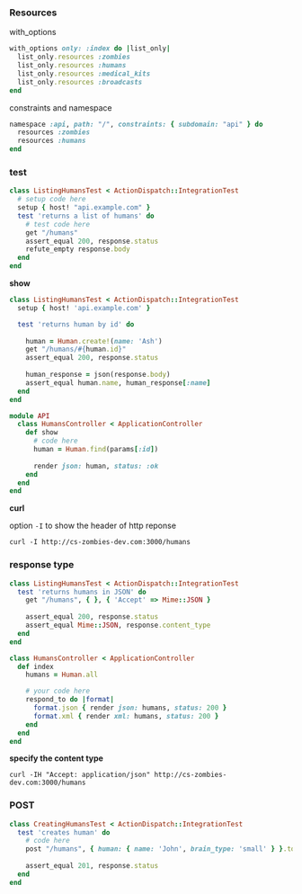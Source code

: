 ### Resources

with_options
```ruby
with_options only: :index do |list_only|
  list_only.resources :zombies
  list_only.resources :humans
  list_only.resources :medical_kits
  list_only.resources :broadcasts
end
```

constraints and namespace
```ruby
namespace :api, path: "/", constraints: { subdomain: "api" } do 
  resources :zombies
  resources :humans
end
```

### test

```ruby
class ListingHumansTest < ActionDispatch::IntegrationTest
  # setup code here
  setup { host! "api.example.com" }
  test 'returns a list of humans' do
    # test code here
    get "/humans"
    assert_equal 200, response.status
    refute_empty response.body
  end
end
```


**show**
```ruby
class ListingHumansTest < ActionDispatch::IntegrationTest
  setup { host! 'api.example.com' }

  test 'returns human by id' do
      
    human = Human.create!(name: 'Ash')
    get "/humans/#{human.id}"
    assert_equal 200, response.status
    
    human_response = json(response.body)
    assert_equal human.name, human_response[:name]
  end
end
```

```ruby
module API
  class HumansController < ApplicationController
    def show
      # code here
      human = Human.find(params[:id])
      
      render json: human, status: :ok
    end
  end
end
```

**curl**

option `-I` to show the header of http reponse

`curl -I http://cs-zombies-dev.com:3000/humans`

### response type

```ruby
class ListingHumansTest < ActionDispatch::IntegrationTest
  test 'returns humans in JSON' do
    get "/humans", { }, { 'Accept' => Mime::JSON }
    
    assert_equal 200, response.status
    assert_equal Mime::JSON, response.content_type
  end
end
```

```ruby
class HumansController < ApplicationController
  def index
    humans = Human.all

    # your code here
    respond_to do |format|
      format.json { render json: humans, status: 200 }
      format.xml { render xml: humans, status: 200 }
    end
  end
end
```

**specify the content type**

`curl -IH "Accept: application/json" http://cs-zombies-dev.com:3000/humans`

### POST

```ruby
class CreatingHumansTest < ActionDispatch::IntegrationTest
  test 'creates human' do
    # code here
    post "/humans", { human: { name: 'John', brain_type: 'small' } }.to_json, { 'Accept' => Mime::JSON, 'Content-Type' => Mime::JSON.to_s }
    
    assert_equal 201, response.status
  end
end
```
